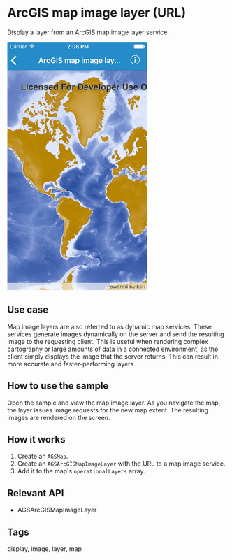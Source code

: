 # ArcGIS map image layer (URL)

Display a layer from an ArcGIS map image layer service.

![ArcGIS map image layer (URL) sample](map-image-layer-url.png)

## Use case

Map image layers are also referred to as dynamic map services. These services generate images dynamically on the server and send the resulting image to the requesting client. This is useful when rendering complex cartography or large amounts of data in a connected environment, as the client simply displays the image that the server returns. This can result in more accurate and faster-performing layers.

## How to use the sample

Open the sample and view the map image layer. As you navigate the map, the layer issues image requests for the new map extent. The resulting images are rendered on the screen.

## How it works

1. Create an `AGSMap`.
2. Create an `AGSArcGISMapImageLayer` with the URL to a map image service.
3. Add it to the map's `operationalLayers` array.

## Relevant API

* AGSArcGISMapImageLayer

## Tags

display, image, layer, map
